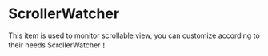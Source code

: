 # ScrollerWatcher
This item is used to monitor scrollable view, you can customize according to their needs ScrollerWatcher！
